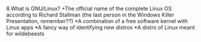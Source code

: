 8.What is GNU/Linux? +The official name of the complete Linux OS according to Richard Stallman (the last person in the Windows Killer Presentation, remember??) *A combination of a free software kernel with Linux apps *A fancy way of identifying new distros *A distro of Linux meant for wildebeests

